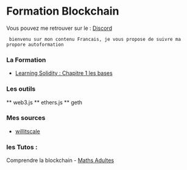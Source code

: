 # Formation Blockchain

 
Vous pouvez me retrouver sur le : [Discord ](https://discord.gg/VGhMvUmBhm) 

``` bienvenu sur mon contenu Francais, je vous propose de suivre ma propore autoformation```

### La Formation 

- [Learning Solidity : Chapitre 1 les bases](https://www.youtube.com/watch?v=v_hU0jPtLto)


### Les outils

** web3.js
** ethers.js
** geth
### Mes sources 

- [willitscale](https://github.com/willitscale)

### les Tutos : 

Comprendre la blockchain - [Maths Adultes](https://www.youtube.com/watch?v=SccvFbyDaUI&t=784s)
